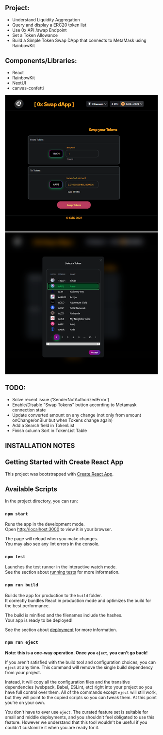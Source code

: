 ## Project:

- Understand Liquidity Aggregation
- Query and display a ERC20 token list
- Use 0x API /swap Endpoint
- Set a Token Allowance
- Build a Simple Token Swap DApp that connects to MetaMask using RainbowKit

## Components/Libraries:

- React
- RainbowKit
- NextUI
- canvas-confetti

![Screenshot](screenshot_01.png)
![Screenshot](screenshot_02.png)


## TODO:

- Solve recent issue ('SenderNotAuthorizedError')
- Enable/Disable "Swap Tokens" button according to Metamask connection state
- Update converted amount on any change (not only from amount onChange/onBlur but when Tokens change again)
- Add a Search field in TokenList
- Finish column Sort in TokenList Table


## INSTALLATION NOTES
## Getting Started with Create React App

This project was bootstrapped with [Create React App](https://github.com/facebook/create-react-app).

## Available Scripts

In the project directory, you can run:

### `npm start`

Runs the app in the development mode.\
Open [http://localhost:3000](http://localhost:3000) to view it in your browser.

The page will reload when you make changes.\
You may also see any lint errors in the console.

### `npm test`

Launches the test runner in the interactive watch mode.\
See the section about [running tests](https://facebook.github.io/create-react-app/docs/running-tests) for more information.

### `npm run build`

Builds the app for production to the `build` folder.\
It correctly bundles React in production mode and optimizes the build for the best performance.

The build is minified and the filenames include the hashes.\
Your app is ready to be deployed!

See the section about [deployment](https://facebook.github.io/create-react-app/docs/deployment) for more information.

### `npm run eject`

**Note: this is a one-way operation. Once you `eject`, you can't go back!**

If you aren't satisfied with the build tool and configuration choices, you can `eject` at any time. This command will remove the single build dependency from your project.

Instead, it will copy all the configuration files and the transitive dependencies (webpack, Babel, ESLint, etc) right into your project so you have full control over them. All of the commands except `eject` will still work, but they will point to the copied scripts so you can tweak them. At this point you're on your own.

You don't have to ever use `eject`. The curated feature set is suitable for small and middle deployments, and you shouldn't feel obligated to use this feature. However we understand that this tool wouldn't be useful if you couldn't customize it when you are ready for it.
